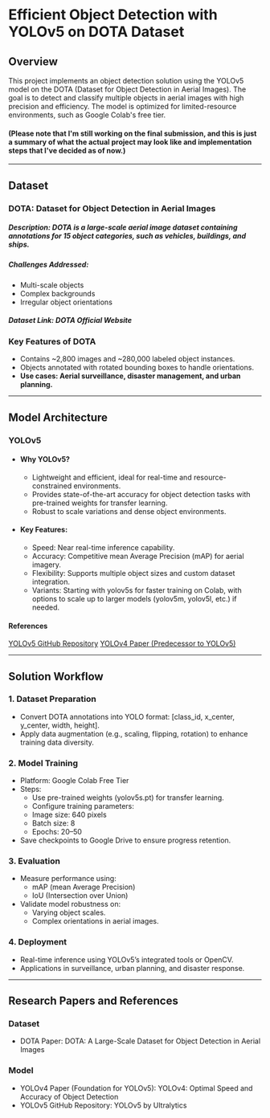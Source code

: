 # Efficient Object Detection with YOLOv5 on DOTA Dataset
## Overview
This project implements an object detection solution using the YOLOv5 model on the DOTA (Dataset for Object Detection in Aerial Images). The goal is to detect and classify multiple objects in aerial images with high precision and efficiency. The model is optimized for limited-resource environments, such as Google Colab's free tier.

#### (Please note that I'm still working on the final submission, and this is just a summary of what the actual project may look like and implementation steps that I've decided as of now.)

---

## Dataset
### DOTA: Dataset for Object Detection in Aerial Images
##### Description: DOTA is a large-scale aerial image dataset containing annotations for 15 object categories, such as vehicles, buildings, and ships.
##### Challenges Addressed:
 - Multi-scale objects
 - Complex backgrounds
 - Irregular object orientations
##### Dataset Link: DOTA Official Website
### Key Features of DOTA
 - Contains ~2,800 images and ~280,000 labeled object instances.
 - Objects annotated with rotated bounding boxes to handle orientations.
 - **Use cases: Aerial surveillance, disaster management, and urban planning.**

---

## Model Architecture
### YOLOv5
 - #### Why YOLOv5?
    - Lightweight and efficient, ideal for real-time and resource-constrained environments.
    - Provides state-of-the-art accuracy for object detection tasks with pre-trained weights for transfer learning.
    - Robust to scale variations and dense object environments.
 - #### Key Features:
    - Speed: Near real-time inference capability.
    - Accuracy: Competitive mean Average Precision (mAP) for aerial imagery.
    - Flexibility: Supports multiple object sizes and custom dataset integration.
    - Variants: Starting with yolov5s for faster training on Colab, with options to scale up to larger models (yolov5m, yolov5l, etc.) if needed.

#### References
[YOLOv5 GitHub Repository](https://github.com/ultralytics/yolov5)
[YOLOv4 Paper (Predecessor to YOLOv5)](https://arxiv.org/abs/2004.10934)

---

## Solution Workflow
### 1. Dataset Preparation
 - Convert DOTA annotations into YOLO format: [class_id, x_center, y_center, width, height].
 - Apply data augmentation (e.g., scaling, flipping, rotation) to enhance training data diversity.
### 2. Model Training
 - Platform: Google Colab Free Tier
 - Steps:
    - Use pre-trained weights (yolov5s.pt) for transfer learning.
    - Configure training parameters:
    - Image size: 640 pixels
    - Batch size: 8
    - Epochs: 20–50
 - Save checkpoints to Google Drive to ensure progress retention.

### 3. Evaluation
 - Measure performance using:
    - mAP (mean Average Precision)
    - IoU (Intersection over Union)
 - Validate model robustness on:
    - Varying object scales.
    - Complex orientations in aerial images.

### 4. Deployment
 - Real-time inference using YOLOv5’s integrated tools or OpenCV.
 - Applications in surveillance, urban planning, and disaster response.

---

## Research Papers and References
### Dataset
 - DOTA Paper: DOTA: A Large-Scale Dataset for Object Detection in Aerial Images
### Model
 - YOLOv4 Paper (Foundation for YOLOv5): YOLOv4: Optimal Speed and Accuracy of Object Detection
 - YOLOv5 GitHub Repository: YOLOv5 by Ultralytics